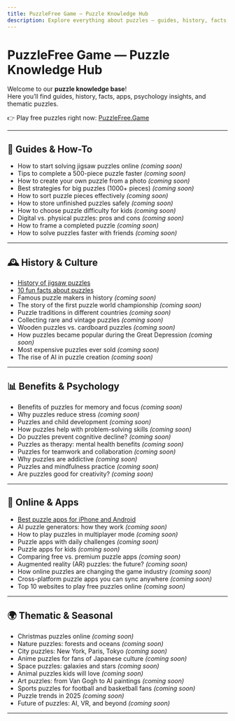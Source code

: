 ```yaml
---
title: PuzzleFree Game — Puzzle Knowledge Hub
description: Explore everything about puzzles — guides, history, facts, apps, benefits, and more. Play free online puzzles at PuzzleFree.Game!
---
```


# PuzzleFree Game — Puzzle Knowledge Hub

Welcome to our **puzzle knowledge base**!  
Here you’ll find guides, history, facts, apps, psychology insights, and thematic puzzles.  

👉 Play free puzzles right now: [PuzzleFree.Game](https://puzzlefree.game)

---

## 🎯 Guides & How-To
- How to start solving jigsaw puzzles online *(coming soon)*
- Tips to complete a 500-piece puzzle faster *(coming soon)*
- How to create your own puzzle from a photo *(coming soon)*
- Best strategies for big puzzles (1000+ pieces) *(coming soon)*
- How to sort puzzle pieces effectively *(coming soon)*
- How to store unfinished puzzles safely *(coming soon)*
- How to choose puzzle difficulty for kids *(coming soon)*
- Digital vs. physical puzzles: pros and cons *(coming soon)*
- How to frame a completed puzzle *(coming soon)*
- How to solve puzzles faster with friends *(coming soon)*

---

## 🕰 History & Culture
- [History of jigsaw puzzles](history.md)
- [10 fun facts about puzzles](facts.md)
- Famous puzzle makers in history *(coming soon)*
- The story of the first puzzle world championship *(coming soon)*
- Puzzle traditions in different countries *(coming soon)*
- Collecting rare and vintage puzzles *(coming soon)*
- Wooden puzzles vs. cardboard puzzles *(coming soon)*
- How puzzles became popular during the Great Depression *(coming soon)*
- Most expensive puzzles ever sold *(coming soon)*
- The rise of AI in puzzle creation *(coming soon)*

---

## 📊 Benefits & Psychology
- Benefits of puzzles for memory and focus *(coming soon)*
- Why puzzles reduce stress *(coming soon)*
- Puzzles and child development *(coming soon)*
- How puzzles help with problem-solving skills *(coming soon)*
- Do puzzles prevent cognitive decline? *(coming soon)*
- Puzzles as therapy: mental health benefits *(coming soon)*
- Puzzles for teamwork and collaboration *(coming soon)*
- Why puzzles are addictive *(coming soon)*
- Puzzles and mindfulness practice *(coming soon)*
- Are puzzles good for creativity? *(coming soon)*

---

## 📱 Online & Apps
- [Best puzzle apps for iPhone and Android](apps.md)
- AI puzzle generators: how they work *(coming soon)*
- How to play puzzles in multiplayer mode *(coming soon)*
- Puzzle apps with daily challenges *(coming soon)*
- Puzzle apps for kids *(coming soon)*
- Comparing free vs. premium puzzle apps *(coming soon)*
- Augmented reality (AR) puzzles: the future? *(coming soon)*
- How online puzzles are changing the game industry *(coming soon)*
- Cross-platform puzzle apps you can sync anywhere *(coming soon)*
- Top 10 websites to play free puzzles online *(coming soon)*

---

## 🌍 Thematic & Seasonal
- Christmas puzzles online *(coming soon)*
- Nature puzzles: forests and oceans *(coming soon)*
- City puzzles: New York, Paris, Tokyo *(coming soon)*
- Anime puzzles for fans of Japanese culture *(coming soon)*
- Space puzzles: galaxies and stars *(coming soon)*
- Animal puzzles kids will love *(coming soon)*
- Art puzzles: from Van Gogh to AI paintings *(coming soon)*
- Sports puzzles for football and basketball fans *(coming soon)*
- Puzzle trends in 2025 *(coming soon)*
- Future of puzzles: AI, VR, and beyond *(coming soon)*

---
